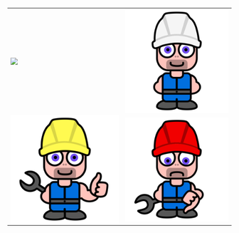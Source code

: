 <table style="border:none;">
<tr>
  <td><img align='center' src="https://raw.githubusercontent.com/monsterkodi/konrad/master/img/konrad_sleep.png"></td>
  <td><img align='center' src="https://raw.githubusercontent.com/monsterkodi/konrad/master/img/konrad_idle.png"></td>
</tr><tr>
<td><img align='center' src="https://raw.githubusercontent.com/monsterkodi/konrad/master/img/konrad_ok.png"></td>
<td><img align='center' src="https://raw.githubusercontent.com/monsterkodi/konrad/master/img/konrad_error.png"></td>
</tr>
</table>
